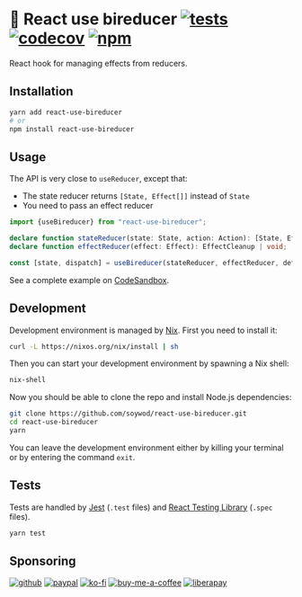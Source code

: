 # 🔀 React use bireducer [![tests](https://img.shields.io/github/workflow/status/soywod/react-use-bireducer/integration?label=tests&logo=github&style=flat-square)](https://github.com/soywod/react-use-bireducer/actions/workflows/test.yaml) [![codecov](https://img.shields.io/codecov/c/github/soywod/react-use-bireducer?logo=codecov&style=flat-square)](https://app.codecov.io/gh/soywod/react-use-bireducer) [![npm](https://img.shields.io/npm/v/react-use-bireducer?logo=npm&label=npm&color=success&style=flat-square)](https://www.npmjs.com/package/react-use-bireducer)

React hook for managing effects from reducers.

## Installation

```bash
yarn add react-use-bireducer
# or
npm install react-use-bireducer
```

## Usage

The API is very close to `useReducer`, except that:

- The state reducer returns `[State, Effect[]]` instead of `State`
- You need to pass an effect reducer

```typescript
import {useBireducer} from "react-use-bireducer";

declare function stateReducer(state: State, action: Action): [State, Effect[]];
declare function effectReducer(effect: Effect): EffectCleanup | void;

const [state, dispatch] = useBireducer(stateReducer, effectReducer, defaultState);
```

See a complete example on
[CodeSandbox](https://codesandbox.io/s/react-use-bireducer-example-20n30w?file=/src/App.tsx).

## Development

Development environment is managed by [Nix](https://nixos.org/). First
you need to install it:

```bash
curl -L https://nixos.org/nix/install | sh
```

Then you can start your development environment by spawning a Nix
shell:

```bash
nix-shell
```

Now you should be able to clone the repo and install Node.js
dependencies:

```bash
git clone https://github.com/soywod/react-use-bireducer.git
cd react-use-bireducer
yarn
```

You can leave the development environment either by killing your
terminal or by entering the command `exit`.

## Tests

Tests are handled by [Jest](https://jestjs.io/) (`.test` files) and
[React Testing
Library](https://testing-library.com/docs/react-testing-library/intro/)
(`.spec` files).

```bash
yarn test
```

## Sponsoring

[![github](https://img.shields.io/badge/-GitHub%20Sponsors-fafbfc?logo=GitHub%20Sponsors&style=flat-square)](https://github.com/sponsors/soywod)
[![paypal](https://img.shields.io/badge/-PayPal-0079c1?logo=PayPal&logoColor=ffffff&style=flat-square)](https://www.paypal.com/paypalme/soywod)
[![ko-fi](https://img.shields.io/badge/-Ko--fi-ff5e5a?logo=Ko-fi&logoColor=ffffff&style=flat-square)](https://ko-fi.com/soywod)
[![buy-me-a-coffee](https://img.shields.io/badge/-Buy%20Me%20a%20Coffee-ffdd00?logo=Buy%20Me%20A%20Coffee&logoColor=000000&style=flat-square)](https://www.buymeacoffee.com/soywod)
[![liberapay](https://img.shields.io/badge/-Liberapay-f6c915?logo=Liberapay&logoColor=222222&style=flat-square)](https://liberapay.com/soywod)

